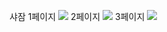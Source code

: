 
샤잠 
1페이지
<img src="![image](https://github.com/ksw1912/FlutterStudy/assets/150943603/d7824521-fe19-4c6d-8a80-c01f16cba71a)">
2페이지
<img src="![Uploading image.png…]()
">
3페이지
<img src="![image](https://github.com/ksw1912/FlutterStudy/assets/150943603/3f7e6736-8fc5-41e2-9a9e-776e85b7e7d2)">
